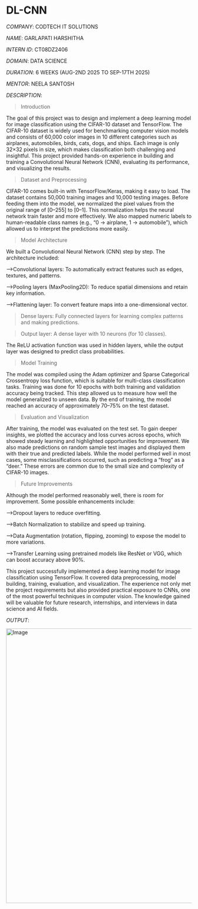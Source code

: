 # DL-CNN

*COMPANY*: CODTECH IT SOLUTIONS

*NAME*: GARLAPATI HARSHITHA

*INTERN ID*: CT08DZ2406

*DOMAIN*: DATA SCIENCE

*DURATION*: 6 WEEKS (AUG-2ND 2025 TO SEP-17TH 2025)

*MENTOR*: NEELA SANTOSH

*DESCRIPTION*: 

>Introduction

The goal of this project was to design and implement a deep learning model for image classification using the CIFAR-10 dataset and TensorFlow. The CIFAR-10 dataset is widely used for benchmarking computer vision models and consists of 60,000 color images in 10 different categories such as airplanes, automobiles, birds, cats, dogs, and ships. Each image is only 32×32 pixels in size, which makes classification both challenging and insightful. This project provided hands-on experience in building and training a Convolutional Neural Network (CNN), evaluating its performance, and visualizing the results.


>Dataset and Preprocessing

CIFAR-10 comes built-in with TensorFlow/Keras, making it easy to load. The dataset contains 50,000 training images and 10,000 testing images. Before feeding them into the model, we normalized the pixel values from the original range of [0–255] to [0–1]. This normalization helps the neural network train faster and more effectively. We also mapped numeric labels to human-readable class names (e.g., “0 → airplane, 1 → automobile”), which allowed us to interpret the predictions more easily.


>Model Architecture

We built a Convolutional Neural Network (CNN) step by step. The architecture included:

-->Convolutional layers: To automatically extract features such as edges, textures, and patterns.

-->Pooling layers (MaxPooling2D): To reduce spatial dimensions and retain key information.

-->Flattening layer: To convert feature maps into a one-dimensional vector.


>Dense layers: Fully connected layers for learning complex patterns and making predictions.


>Output layer: A dense layer with 10 neurons (for 10 classes).

The ReLU activation function was used in hidden layers, while the output layer was designed to predict class probabilities.


>Model Training

The model was compiled using the Adam optimizer and Sparse Categorical Crossentropy loss function, which is suitable for multi-class classification tasks. Training was done for 10 epochs with both training and validation accuracy being tracked. This step allowed us to measure how well the model generalized to unseen data. By the end of training, the model reached an accuracy of approximately 70–75% on the test dataset.


>Evaluation and Visualization

After training, the model was evaluated on the test set. To gain deeper insights, we plotted the accuracy and loss curves across epochs, which showed steady learning and highlighted opportunities for improvement. We also made predictions on random sample test images and displayed them with their true and predicted labels. While the model performed well in most cases, some misclassifications occurred, such as predicting a “frog” as a “deer.” These errors are common due to the small size and complexity of CIFAR-10 images.


>Future Improvements

Although the model performed reasonably well, there is room for improvement. Some possible enhancements include:

-->Dropout layers to reduce overfitting.

-->Batch Normalization to stabilize and speed up training.

-->Data Augmentation (rotation, flipping, zooming) to expose the model to more variations.

-->Transfer Learning using pretrained models like ResNet or VGG, which can boost accuracy above 90%.

This project successfully implemented a deep learning model for image classification using TensorFlow. It covered data preprocessing, model building, training, evaluation, and visualization. The experience not only met the project requirements but also provided practical exposure to CNNs, one of the most powerful techniques in computer vision. The knowledge gained will be valuable for future research, internships, and interviews in data science and AI fields.

*OUTPUT*:

<img width="1853" height="745" alt="Image" src="https://github.com/user-attachments/assets/499a10f7-e806-4be1-b01a-0c2d1d28be15" />

